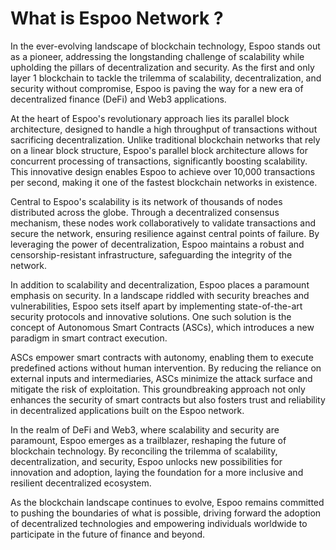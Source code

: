 # What is Espoo Network ?

In the ever-evolving landscape of blockchain technology, Espoo stands out as a pioneer, addressing the longstanding challenge of scalability while upholding the pillars of decentralization and security. As the first and only layer 1 blockchain to tackle the trilemma of scalability, decentralization, and security without compromise, Espoo is paving the way for a new era of decentralized finance (DeFi) and Web3 applications.

At the heart of Espoo's revolutionary approach lies its parallel block architecture, designed to handle a high throughput of transactions without sacrificing decentralization. Unlike traditional blockchain networks that rely on a linear block structure, Espoo's parallel block architecture allows for concurrent processing of transactions, significantly boosting scalability. This innovative design enables Espoo to achieve over 10,000 transactions per second, making it one of the fastest blockchain networks in existence.

Central to Espoo's scalability is its network of thousands of nodes distributed across the globe. Through a decentralized consensus mechanism, these nodes work collaboratively to validate transactions and secure the network, ensuring resilience against central points of failure. By leveraging the power of decentralization, Espoo maintains a robust and censorship-resistant infrastructure, safeguarding the integrity of the network.

In addition to scalability and decentralization, Espoo places a paramount emphasis on security. In a landscape riddled with security breaches and vulnerabilities, Espoo sets itself apart by implementing state-of-the-art security protocols and innovative solutions. One such solution is the concept of Autonomous Smart Contracts (ASCs), which introduces a new paradigm in smart contract execution.

ASCs empower smart contracts with autonomy, enabling them to execute predefined actions without human intervention. By reducing the reliance on external inputs and intermediaries, ASCs minimize the attack surface and mitigate the risk of exploitation. This groundbreaking approach not only enhances the security of smart contracts but also fosters trust and reliability in decentralized applications built on the Espoo network.

In the realm of DeFi and Web3, where scalability and security are paramount, Espoo emerges as a trailblazer, reshaping the future of blockchain technology. By reconciling the trilemma of scalability, decentralization, and security, Espoo unlocks new possibilities for innovation and adoption, laying the foundation for a more inclusive and resilient decentralized ecosystem.

As the blockchain landscape continues to evolve, Espoo remains committed to pushing the boundaries of what is possible, driving forward the adoption of decentralized technologies and empowering individuals worldwide to participate in the future of finance and beyond.
